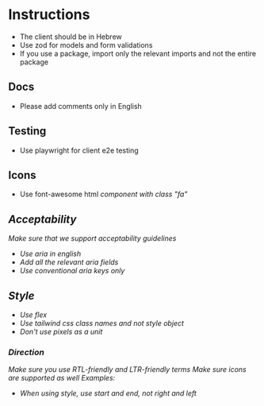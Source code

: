 # Instructions

- The client should be in Hebrew
- Use zod for models and form validations
- If you use a package, import only the relevant imports and not the entire package

## Docs

- Please add comments only in English

## Testing

- Use playwright for client e2e testing

## Icons

- Use font-awesome html <i> component with class "fa"

## Acceptability

Make sure that we support acceptability guidelines

- Use aria in english
- Add all the relevant aria fields
- Use conventional aria keys only

## Style

- Use flex
- Use tailwind css class names and not style object
- Don't use pixels as a unit

### Direction

Make sure you use RTL-friendly and LTR-friendly terms
Make sure icons are supported as well
Examples:

- When using style, use start and end, not right and left
